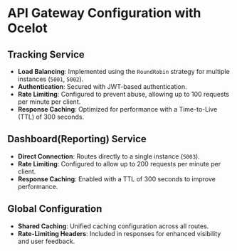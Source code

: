 ﻿# API Gateway Configuration with Ocelot

## Tracking Service
- **Load Balancing**: Implemented using the `RoundRobin` strategy for multiple instances (`5001`, `5002`).
- **Authentication**: Secured with JWT-based authentication.
- **Rate Limiting**: Configured to prevent abuse, allowing up to 100 requests per minute per client.
- **Response Caching**: Optimized for performance with a Time-to-Live (TTL) of 300 seconds.

## Dashboard(Reporting) Service
- **Direct Connection**: Routes directly to a single instance (`5003`).
- **Rate Limiting**: Configured to allow up to 200 requests per minute per client.
- **Response Caching**: Enabled with a TTL of 300 seconds to improve performance.

## Global Configuration
- **Shared Caching**: Unified caching configuration across all routes.
- **Rate-Limiting Headers**: Included in responses for enhanced visibility and user feedback.
